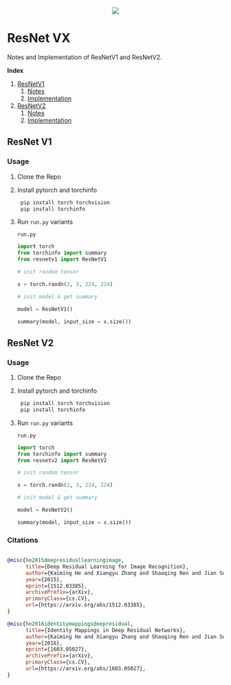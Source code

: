 <div align = 'center'>
<img src = 'https://media.geeksforgeeks.org/wp-content/uploads/20200424011138/ResNet.PNG'>
</div>

# ResNet VX

Notes and Implementation of ResNetV1 and ResNetV2.

**Index**

1. [ResNetV1](ResNetv1)
   1. [Notes](resnetv1/readme.md)
   2. [Implementation](resnetv1/resnetv1.py)
2. [ResNetV2](resnetv2)
   1. [Notes](resnetv2/README.md)
   2. [Implementation](resnetv2/resnetv2.py) 

## ResNet V1

### Usage

1. Clone the Repo
2. Install pytorch and torchinfo
   ```zsh
    pip install torch torchvision
    pip install torchinfo
   ```
3. Run `run.py` variants

    `run.py`

    ```python
    import torch
    from torchinfo import summary
    from resnetv1 import ResNetV1

    # init random tensor

    x = torch.randn(2, 3, 224, 224)

    # init model & get summary

    model = ResNetV1()

    summary(model, input_size = x.size())
    ```

## ResNet V2

### Usage

1. Clone the Repo
2. Install pytorch and torchinfo
   ```zsh
    pip install torch torchvision
    pip install torchinfo
   ```
3. Run `run.py` variants

    `run.py`

    ```python
    import torch
    from torchinfo import summary
    from resnetv2 import ResNetV2

    # init random tensor

    x = torch.randn(2, 3, 224, 224)

    # init model & get summary

    model = ResNetV2()

    summary(model, input_size = x.size())
    ```


### Citations

```bibtex

@misc{he2015deepresiduallearningimage,
      title={Deep Residual Learning for Image Recognition}, 
      author={Kaiming He and Xiangyu Zhang and Shaoqing Ren and Jian Sun},
      year={2015},
      eprint={1512.03385},
      archivePrefix={arXiv},
      primaryClass={cs.CV},
      url={https://arxiv.org/abs/1512.03385}, 
}

@misc{he2016identitymappingsdeepresidual,
      title={Identity Mappings in Deep Residual Networks}, 
      author={Kaiming He and Xiangyu Zhang and Shaoqing Ren and Jian Sun},
      year={2016},
      eprint={1603.05027},
      archivePrefix={arXiv},
      primaryClass={cs.CV},
      url={https://arxiv.org/abs/1603.05027}, 
}

```